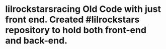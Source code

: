 # lilrockstarsracing Old Code with just front end. Created #lilrockstars repository to hold both front-end and back-end. 
